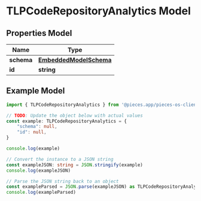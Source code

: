 
# TLPCodeRepositoryAnalytics Model


## Properties Model

Name | Type
------------ | -------------
**schema** | [**EmbeddedModelSchema**](EmbeddedModelSchema)
**id** | **string**

## Example Model

```typescript
import { TLPCodeRepositoryAnalytics } from '@pieces.app/pieces-os-client'

// TODO: Update the object below with actual values
const example: TLPCodeRepositoryAnalytics = {
    "schema": null,
    "id": null,
}

console.log(example)

// Convert the instance to a JSON string
const exampleJSON: string = JSON.stringify(example)
console.log(exampleJSON)

// Parse the JSON string back to an object
const exampleParsed = JSON.parse(exampleJSON) as TLPCodeRepositoryAnalytics
console.log(exampleParsed)
```


